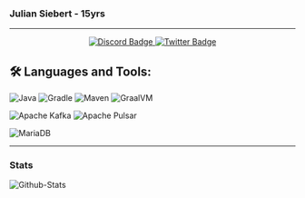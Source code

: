 ### Julian Siebert - 15yrs

---
<div id="badges" align="center">
  <a href="https://discordapp.com/users/652574214729236490">
    <img src="https://img.shields.io/badge/Discord-gray?style=for-the-badge&logo=discord&logoColor=white" alt="Discord Badge"/>
  </a>
  <a href="https://twitter.com/verklicktl">
    <img src="https://img.shields.io/badge/Twitter-blue?style=for-the-badge&logo=twitter&logoColor=white" alt="Twitter Badge"/>
  </a>
</div>

## 🛠️ Languages and Tools:
![Java](https://img.shields.io/badge/java-%234E148C.svg?style=for-the-badge&logo=java&logoColor=white)
![Gradle](https://img.shields.io/badge/gradle-%2397DFFC.svg?style=for-the-badge&logo=gradle&logoColor=white)
![Maven](https://img.shields.io/badge/maven-%23cc6225.svg?style=for-the-badge&logo=apachemaven&logoColor=white)
![GraalVM](https://img.shields.io/badge/graalvm-%231130fa.svg?style=for-the-badge&logoColor=white)

![Apache Kafka](https://img.shields.io/badge/apache%20kafka-%23cc6225.svg?style=for-the-badge&logo=apachekafka&logoColor=white)
![Apache Pulsar](https://img.shields.io/badge/apache%20pulsar-%2300a6ff.svg?style=for-the-badge&logo=apachepulsar&logoColor=white)

![MariaDB](https://img.shields.io/badge/mariadb-%23334dab.svg?style=for-the-badge&logo=mariadb&logoColor=white)

---
### Stats

![Github-Stats](https://github-readme-stats.vercel.app/api?username=julian-siebert&show_icons=true&theme=dracula)
